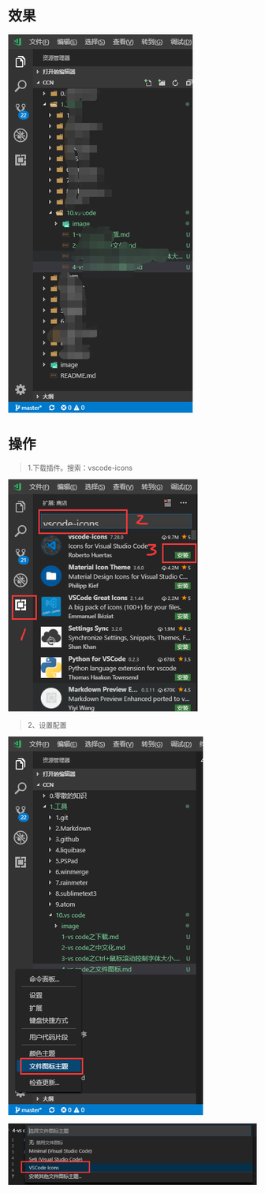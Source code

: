 # 效果

![](image/4-1.png)

# 操作

> 1.下载插件。搜索：vscode-icons

![](image/4-2.png)

> 2、设置配置

![](image/4-3.png)

![](image/4-4.png)